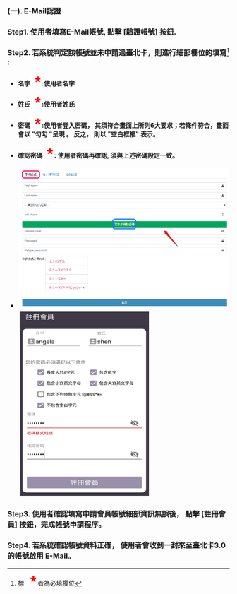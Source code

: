 ### \(一\). E-Mail認證

### Step1. 使用者填寫E-Mail帳號,  點擊 \[驗證帳號\] 按鈕.

### Step2. 若系統判定該帳號並未申請過臺北卡，則進行細部欄位的填寫[^1] :

* #### 名字![](/assets/star.png)  :使用者名字
* #### 姓氏![](/assets/star.png)  :使用者姓氏
* #### 密碼![](/assets/star.png)  :使用者登入密碼， 其須符合畫面上所列6大要求；若條件符合，畫面會以 "勾勾 "呈現 。 反之， 則以 "空白框框" 表示。
* #### 確認密碼![](/assets/star.png) : 使用者密碼再確認, 須與上述密碼設定一致。
* #### ![](/assets/phone_registered.png)![](/assets/email_registered1.png)

### Step3. 使用者確認填寫申請會員帳號細部資訊無誤後， 點擊 \[註冊會員\] 按鈕，完成帳號申請程序。

### Step4. 若系統確認帳號資料正確， 使用者會收到一封來至臺北卡3.0 的帳號啟用                 E-Mail。

[^1]: 標 ![](/assets/star.png) 者為必填欄位

